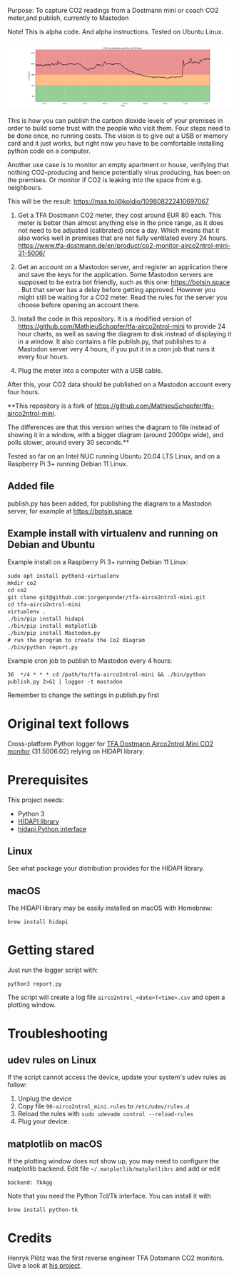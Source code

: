 Purpose: To capture CO2 readings from a Dostmann mini or coach CO2 meter,and publish, currently to Mastodon

Note! This is alpha code. And alpha instructions. Tested on Ubuntu Linux.

![Example diagram](https://raw.githubusercontent.com/jorgenponder/tfa-airco2ntrol-mini/master/diagram.png)

This is how you can publish the carbon dioxide levels of your premises in order to build some trust with the people who visit them. Four steps need to be done once, no running costs. The vision is to give out a USB or memory card and it just works, but right now you have to be comfortable installing python code on a computer.

Another use case is to monitor an empty apartment or house, verifying that nothing CO2-producing and hence potentially virus producing, has been on the premises. Or monitor if CO2 is leaking into the space from e.g. neighbours.

This will be the result: https://mas.to/@koldio/109808222410697067

1. Get a TFA Dostmann CO2 meter, they cost around EUR 80 each. This meter is better than almost anything else in the price range, as it does not need to be adjusted (calibrated) once a day. Which means that it also works well in premises that are not fully ventilated every 24 hours. https://www.tfa-dostmann.de/en/product/co2-monitor-airco2ntrol-mini-31-5006/

2. Get an account on a Mastodon server, and register an application there and save the keys for the application. Some Mastodon servers are supposed to be extra bot friendly, such as this one: https://botsin.space . But that server has a delay before getting approved. However you might still be waiting for a CO2 meter. Read the rules for the server you choose before opening an account there.

3. Install the code in this repository. It is a modified version of https://github.com/MathieuSchopfer/tfa-airco2ntrol-mini to provide 24 hour charts, as well as saving the diagram to disk instead of displaying it in a window. It also contains a file publish.py, that publishes to a Mastodon server very 4 hours, if you put it in a cron job that runs it every four hours.

4. Plug the meter into a computer with a USB cable.

After this, your CO2 data should be published on a Mastodon account every four hours.


**This repository is a fork of https://github.com/MathieuSchopfer/tfa-airco2ntrol-mini.

The differences are that this version writes the diagram to file instead of showing it in a window, with a bigger diagram (around 2000px wide), and polls slower, around every 30 seconds.**

Tested so far on an Intel NUC running Ubuntu 20.04 LTS Linux, and on a Raspberry Pi 3+ running Debian 11 Linux.

## Added file
publish.py has been added, for publishing the diagram to a Mastodon server, for example at https://botsin.space

## Example install with virtualenv and running on Debian and Ubuntu

Example install on a Raspberry Pi 3+ running Debian 11 Linux:
    
    sudo apt install python3-virtualenv
    mkdir co2
    cd co2
    git clone git@github.com:jorgenponder/tfa-airco2ntrol-mini.git
    cd tfa-airco2ntrol-mini
    virtualenv .
    ./bin/pip install hidapi
    ./bin/pip install matplotlib
    ./bin/pip install Mastodon.py
    # run the program to create the Co2 diagram
    ./bin/python report.py

Example cron job to publish to Mastodon every 4 hours:

    36  */4 * * * cd /path/to/tfa-airco2ntrol-mini && ./bin/python publish.py 2>&1 | logger -t mastodon

Remember to change the settings in publish.py first

# Original text follows

Cross-platform Python logger for [TFA Dostmann Airco2ntrol Mini CO2 monitor](https://www.tfa-dostmann.de/en/product/co2-monitor-airco2ntrol-mini-31-5006/) (31.5006.02) relying on HIDAPI library.

# Prerequisites

This project needs:
 * Python 3
 * [HIDAPI library](https://github.com/libusb/hidapi)
 * [hidapi Python interface](https://pypi.org/project/hidapi/)

## Linux

See what package your distribution provides for the HIDAPI library.

## macOS

The HIDAPI library may be easily installed on macOS with Homebrew:
```shell
brew install hidapi
```

# Getting stared

Just run the logger script with:
```shell
python3 report.py
```

The script will create a log file `airco2ntrol_<date>T<time>.csv` and open a plotting window.

# Troubleshooting

## udev rules on Linux
If the script cannot access the device, update your system's udev rules as follow:

 1. Unplug the device
 2. Copy file `90-airco2ntrol_mini.rules` to `/etc/udev/rules.d`
 3. Reload the rules with `sudo udevadm control --reload-rules`
 4. Plug your device.

## matplotlib on macOS

If the plotting window does not show up, you may need to configure the matplotlib backend. Edit file `~/.matplotlib/matplotlibrc` and add or edit
```
backend: TkAgg
```

Note that you need the Python Tcl/Tk interface. You can install it with
```shell
brew install python-tk
```

# Credits

Henryk Plötz was the first reverse engineer TFA Dotsmann CO2 monitors. Give a look at [his project](https://hackaday.io/project/5301-reverse-engineering-a-low-cost-usb-co-monitor).
